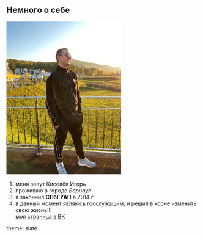 ## Немного о себе 


![](m_foto.jpg)  
 1. меня зовут Киселёв Игорь  
 2. проживаю в городе _Барнаул_
 3. я закончил **СПбГУАП** в 2014 г.  
 4. в данный момент являюсь госслужащим, и решил в корне изменить свою жизнь!!!  
   [моя страница в ВК](https://vk.com/id114241019)
   
   theme: slate
